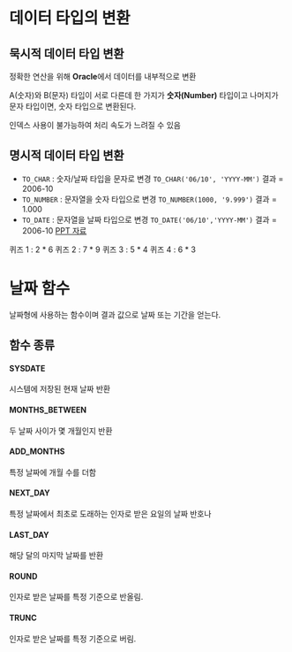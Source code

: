 # 데이터 타입의 변환
## 묵시적 데이터 타입 변환
정확한 연산을 위해 **Oracle**에서 데이터를 내부적으로 변환

A(숫자)와 B(문자) 타입이 서로 다른데 한 가지가 **숫자(Number)** 타입이고 나머지가 문자 타입이면, 숫자 타입으로 변환된다.

인덱스 사용이 불가능하여 처리 속도가 느려질 수 있음

## 명시적 데이터 타입 변환
- `TO_CHAR` : 숫자/날짜 타입을 문자로 변경 `TO_CHAR('06/10', 'YYYY-MM')` 결과 = 2006-10
- `TO_NUMBER` : 문자열을 숫자 타입으로 변경 `TO_NUMBER(1000, '9.999')` 결과 = 1.000
- `TO_DATE` : 문자열을 날짜 타입으로 변경 `TO_DATE('06/10','YYYY-MM')` 결과 = 2006-10
[PPT 자료](2페이지)

퀴즈 1 : 2 * 6
퀴즈 2 : 7 * 9
퀴즈 3 : 5 * 4
퀴즈 4 : 6 * 3
# 날짜 함수

날짜형에 사용하는 함수이며 결과 값으로 날짜 또는 기간을 얻는다.

## 함수 종류

#### SYSDATE
시스템에 저장된 현재 날짜 반환

#### MONTHS_BETWEEN
두 날짜 사이가 몇 개월인지 반환

#### ADD_MONTHS
특정 날짜에 개월 수를 더함

#### NEXT_DAY
특정 날짜에서 최초로 도래하는 인자로 받은 요일의 날짜 반호나

#### LAST_DAY
해당 달의 마지막 날짜를 반환

#### ROUND
인자로 받은 날짜를 특정 기준으로 반올림.

#### TRUNC
인자로 받은 날짜를 특정 기준으로 버림.
